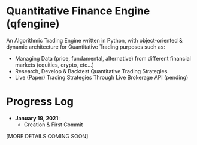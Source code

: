 # Quantitative Finance Engine (qfengine)
An Algorithmic Trading Engine written in Python, with object-oriented & dynamic architecture for Quantitative Trading purposes such as:
  - Managing Data (price, fundamental, alternative) from different financial markets (equities, crypto, etc...) 
  - Research, Develop & Backtest Quantitative Trading Strategies
  - Live (Paper) Trading Strategies Through Live Brokerage API (pending)
  
# Progress Log
- **January 19, 2021**:
  - Creation & First Commit


[MORE DETAILS COMING SOON]

